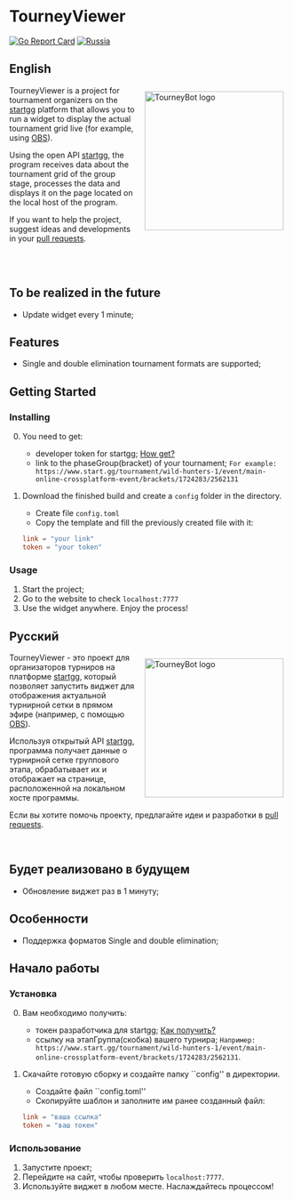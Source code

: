 # TourneyViewer

[![Go Report Card](https://goreportcard.com/badge/github.com/DreamerVulpi/tourneyViewer)](https://goreportcard.com/report/github.com/DreamerVulpi/tourneyViewer) [![Russia](https://upload.wikimedia.org/wikipedia/en/thumb/f/f3/Flag_of_Russia.svg/28px-Flag_of_Russia.svg.png)](#русский)

## English

<img style="padding: 10px" align="right" alt="TourneyBot logo" src="https://i.imgur.com/ny2A2WJ.png" width="250">

TourneyViewer is a project for tournament organizers on the [startgg](https://www.start.gg/) platform that allows you to run a widget to display the actual tournament grid live (for example, using [OBS](https://obsproject.com/)).

Using the open API [startgg](https://www.start.gg/), the program receives data about the tournament grid of the group stage, processes the data and displays it on the page located on the local host of the program.

If you want to help the project, suggest ideas and developments in your [pull requests](https://github.com/DreamerVulpi/tourneyViewer/pulls).  

<br>
<br>

## To be realized in the future

* Update widget every 1 minute;

## Features

* Single and double elimination tournament formats are supported;
  
## Getting Started

### Installing

0. You need to get:
   * developer token for startgg; [How get?](https://developer.start.gg/docs/authentication/)
   * link to the phaseGroup(bracket) of your tournament;
    ```For example: https://www.start.gg/tournament/wild-hunters-1/event/main-online-crossplatform-event/brackets/1724283/2562131```
1. Download the finished build and create a ```config``` folder in the directory.
    * Create file ```config.toml```
    * Copy the template and fill the previously created file with it:

    ```toml
    link = "your link"
    token = "your token"
    ```

### Usage

1. Start the project;
2. Go to the website to check ```localhost:7777```
3. Use the widget anywhere. Enjoy the process!

## Русский

<img style="padding: 10px" align="right" alt="TourneyBot logo" src="https://i.imgur.com/ny2A2WJ.png" width="250">

TourneyViewer - это проект для организаторов турниров на платформе [startgg](https://www.start.gg/), который позволяет запустить виджет для отображения актуальной турнирной сетки в прямом эфире (например, с помощью [OBS](https://obsproject.com/)).

Используя открытый API [startgg](https://www.start.gg/), программа получает данные о турнирной сетке группового этапа, обрабатывает их и отображает на странице, расположенной на локальном хосте программы.

Если вы хотите помочь проекту, предлагайте идеи и разработки в [pull requests](https://github.com/DreamerVulpi/tourneyViewer/pulls).    

<br>

## Будет реализовано в будущем

* Обновление виджет раз в 1 минуту;
  
## Особенности

* Поддержка форматов Single and double elimination;

## Начало работы

### Установка

0. Вам необходимо получить:
   * токен разработчика для startgg; [Как получить?](https://developer.start.gg/docs/authentication/)
   * ссылку на этапГруппа(скобка) вашего турнира;
    ``Например: https://www.start.gg/tournament/wild-hunters-1/event/main-online-crossplatform-event/brackets/1724283/2562131``.
1. Скачайте готовую сборку и создайте папку ``config'' в директории.
    * Создайте файл ``config.toml''
    * Скопируйте шаблон и заполните им ранее созданный файл:

    ```toml
    link = "ваша ссылка"
    token = "ваш токен"
    ```

### Использование

1. Запустите проект;
2. Перейдите на сайт, чтобы проверить ```localhost:7777```.
3. Используйте виджет в любом месте. Наслаждайтесь процессом!

